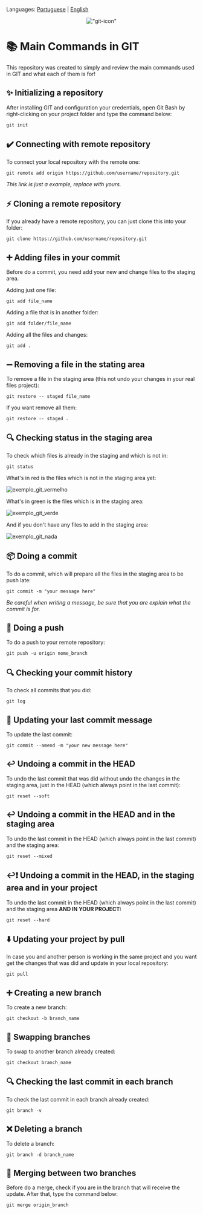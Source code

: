 Languages: [Portuguese](readme-br.md) | [English](readme.md)

<center>

!["git-icon"](images/Git-Icon.png)

</center>

# 📚 Main Commands in GIT
This repository was created to simply and review the main commands used in GIT and what each of them is for!

## ✨ Initializing a repository

After installing GIT and configuration your credentials, open Git Bash by right-clicking on your project folder and type the command below:

```
git init
```

## ✔️ Connecting with remote repository

To connect your local repository with the remote one:
```
git remote add origin https://github.com/username/repository.git
```
<i>This link is just a example, replace with yours.</i>

## ⚡ Cloning a remote repository

If you already have a remote repository, you can just clone this into your folder:
```
git clone https://github.com/username/repository.git
```

## ➕ Adding files in your commit

Before do a commit, you need add your new and change files to the staging area.

Adding just one file:
```
git add file_name
```
Adding a file that is in another folder:
```
git add folder/file_name
```
Adding all the files and changes:
```
git add .
```

## ➖ Removing a file in the stating area

To remove a file in the staging area (this not undo your changes in your real files project):

```
git restore -- staged file_name
```
If you want remove all them:
```
git restore -- staged .
```

## 🔍 Checking status in the staging area

To check which files is already in the staging and which is not in:
```
git status
```

What's in red is the files which is not in the staging area yet:

![exemplo_git_vermelho](images/image-6.png)

What's in green is the files which is in the staging area:

![exemplo_git_verde](images/image-5.png)

And if you don't have any files to add in the staging area:

![exemplo_git_nada](images/image-8.png)

## 📦 Doing a commit

To do a commit, which will prepare all the files in the staging area to be push late:

```
git commit -m "your message here"
```

<i>Be careful when writing a message, be sure that you are explain what the commit is for.</i>

## 🚀 Doing a push

To do a push to your remote repository:
```
git push -u origin nome_branch
```
## 🔍 Checking your commit history

To check all commits that you did:

```
git log
```

## 📝 Updating your last commit message

To update the last commit:

```
git commit --amend -m "your new message here"
```
## ↩️ Undoing a commit in the HEAD

To undo the last commit that was did without undo the changes in the staging area, just in the HEAD (which always point in the last commit):

```
git reset --soft
```

## ↩️ Undoing a commit in the HEAD and in the staging area

To undo the last commit in the HEAD (which always point in the last commit) and the staging area:

```
git reset --mixed
```
## ↩️❗ Undoing a commit in the HEAD, in the staging area and in your project

To undo the last commit in the HEAD (which always point in the last commit) and the staging area <b>AND IN YOUR PROJECT:</b>

```
git reset --hard
```

## ⬇️ Updating your project by pull

In case you and another person is working in the same project and you want get the changes that was did and update in your local repository:

```
git pull
```

## ➕ Creating a new branch

To create a new branch:
```
git checkout -b branch_name
```
## 🔨 Swapping branches

To swap to another branch already created:
```
git checkout branch_name
```
## 🔍 Checking the last commit in each branch

To check the last commit in each branch already created:

```
git branch -v
```

## ❌ Deleting a branch

To delete a branch:

```
git branch -d branch_name
```

## 🔀 Merging between two branches

Before do a merge, check if you are in the branch that will receive the update. After that, type the command below:

```
git merge origin_branch
```
